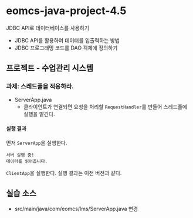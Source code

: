 # eomcs-java-project-4.5

JDBC API로 데이터베이스를 사용하기

- JDBC API를 활용하여 데이터를 입출력하는 방법
- JDBC 프로그래밍 코드를 DAO 객체에 정의하기
  
## 프로젝트 - 수업관리 시스템  

### 과제: 스레드풀을 적용하라.

- ServerApp.java
    - 클라이언트가 연결되면 요청을 처리할 `RequestHandler`를 만들어 스레드풀에 실행을 맡긴다.

#### 실행 결과

먼저 `ServerApp`을 실행한다.
```
서버 실행 중! 
데이터를 읽어옵니다.
```

`ClientApp`을 실행한다. 실행 결과는 이전 버전과 같다.


## 실습 소스

- src/main/java/com/eomcs/lms/ServerApp.java 변경

